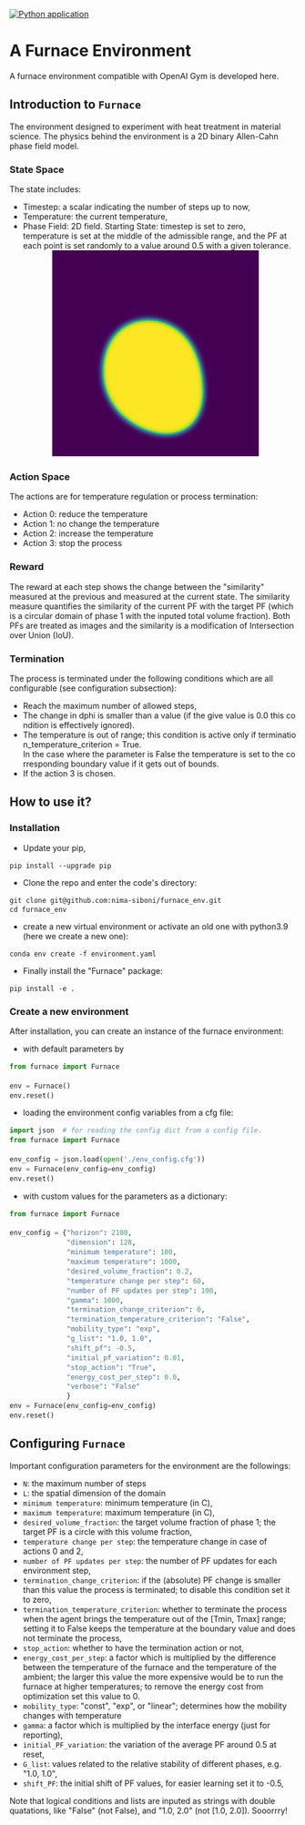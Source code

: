 [![Python application](https://github.com/nima-siboni/Furnace-Env/actions/workflows/python-app.yml/badge.svg)](https://github.com/nima-siboni/Furnace-Env/actions/workflows/python-app.yml)
# A Furnace Environment
A furnace environment compatible with OpenAI Gym is developed here.

## Introduction to ```Furnace```

The environment designed to experiment with heat treatment in material science. The physics behind the environment is a 2D binary Allen-Cahn phase field model.
     
### State Space
The state includes:
* Timestep: a scalar indicating the number of steps up to now,
* Temperature: the current temperature,
* Phase Field: 2D field.
Starting State: timestep is set to zero, temperature is set at the middle of the admissible range, and the PF at each point is set randomly to a value around 0.5 with a given tolerance.
              
         ![](./statics/sample.png)
### Action Space
The actions are for temperature regulation or process termination:

* Action 0: reduce the temperature
* Action 1: no change the temperature
* Action 2: increase the temperature
* Action 3: stop the process

### Reward
The reward at each step shows the change between the "similarity" measured at the previous and measured at the current state. The similarity measure quantifies the similarity of the current PF with the target PF (which is a circular domain of phase 1 with the inputed total volume fraction). Both PFs are treated as images and the similarity is a modification of Intersection over Union (IoU).

### Termination
The process is terminated under the following conditions which are all configurable (see configuration subsection):

* Reach the maximum number of allowed steps,
* The change in dphi is smaller than a value (if the give value is 0.0 this condition is effectively ignored).
* The temperature is out of range; this condition is active only if termination_temperature_criterion = True. In the case where the parameter is False the temperature is set to the corresponding boundary value if it gets out of bounds.
* If the action 3 is chosen.

## How to use it?
### Installation
* Update your pip,
```commandline
pip install --upgrade pip
```
* Clone the repo and enter the code's directory:
```commandline
git clone git@github.com:nima-siboni/furnace_env.git
cd furnace_env
```
* create a new virtual environment or activate an old one with python3.9 (here we create a new one):
```commandline
conda env create -f environment.yaml
```
* Finally install the "Furnace" package:
```commandline
pip install -e .
```
### Create a new environment
After installation, you can create an instance of the furnace environment:
* with default parameters by

```python
from furnace import Furnace

env = Furnace()
env.reset()
```
* loading the environment config variables from a cfg file:

```python
import json  # for reading the config dict from a config file.
from furnace import Furnace

env_config = json.load(open('./env_config.cfg'))
env = Furnace(env_config=env_config)
env.reset()
```
* with custom values for the parameters as a dictionary:

```python
from furnace import Furnace

env_config = {"horizon": 2100,
              "dimension": 128,
              "minimum temperature": 100,
              "maximum temperature": 1000,
              "desired_volume_fraction": 0.2,
              "temperature change per step": 60,
              "number of PF updates per step": 100,
              "gamma": 1000,
              "termination_change_criterion": 0,
              "termination_temperature_criterion": "False",
              "mobility_type": "exp",
              "g_list": "1.0, 1.0",
              "shift_pf": -0.5,
              "initial_pf_variation": 0.01,
              "stop_action": "True",
              "energy_cost_per_step": 0.0,
              "verbose": "False"
              }
env = Furnace(env_config=env_config)
env.reset()
```

## Configuring ```Furnace```
Important configuration parameters for the environment are the followings:

* ```N```: the maximum number of steps
* ```L```: the spatial dimension of the domain
* ```minimum temperature```: minimum temperature (in C),
* ```maximum temperature```: maximum temperature (in C),
* ```desired_volume_fraction```: the target volume fraction of phase 1; the target PF is a circle with this volume fraction,
* ```temperature change per step```: the temperature change in case of actions 0 and 2,
* ```number of PF updates per step```: the number of PF updates for each environment step,
* ```termination_change_criterion```: if the (absolute) PF change is smaller than this value the process is terminated; to disable  this condition set it to zero,
* ```termination_temperature_criterion```: whether to terminate the process when the agent brings the temperature out of the [Tmin, Tmax] range; setting it to False keeps the temperature at the boundary value and does not terminate the process,
* ```stop_action```: whether to have the termination action or not,
* ```energy_cost_per_step```: a factor which is multiplied by the difference between the temperature of the furnace and the temperature of the ambient; the larger this value the more expensive would be to run the furnace at higher temperatures; to remove the energy cost from optimization set this value to 0.
* ```mobility_type```: "const", "exp", or "linear"; determines how the mobility changes with temperature
* ```gamma```: a factor which is multiplied by the interface energy (just for reporting),
* ```initial_PF_variation```: the variation of the average PF around 0.5 at reset,
* ```G_list```: values related to the relative stability of different phases, e.g. "1.0, 1.0",
* ```shift_PF```: the initial shift of PF values, for easier learning set it to -0.5,

Note that logical conditions and lists are inputed as strings with double quatations, like "False" (not False), and "1.0, 2.0" (not [1.0, 2.0]). Sooorrry!
